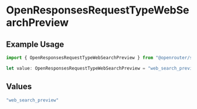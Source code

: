 # OpenResponsesRequestTypeWebSearchPreview

## Example Usage

```typescript
import { OpenResponsesRequestTypeWebSearchPreview } from "@openrouter/sdk/models";

let value: OpenResponsesRequestTypeWebSearchPreview = "web_search_preview";
```

## Values

```typescript
"web_search_preview"
```